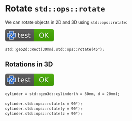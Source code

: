 # Rotate `std::ops::rotate`

We can rotate objects in 2D and 3D using `std::ops::rotate`:

[![test](.test/rotate_2d.svg)](.test/rotate_2d.log)

```µcad,rotate_2d
std::geo2d::Rect(30mm).std::ops::rotate(45°);
```

## Rotations in 3D

[![test](.test/rotate_3d.svg)](.test/rotate_3d.log)

```µcad,rotate_3d
cylinder = std::geo3d::cylinder(h = 50mm, d = 20mm);

cylinder.std::ops::rotate(x = 90°);
cylinder.std::ops::rotate(y = 90°);
cylinder.std::ops::rotate(z = 90°);
```
